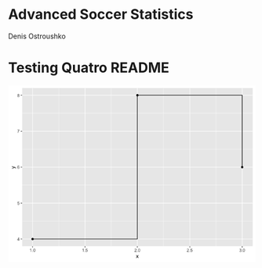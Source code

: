 Advanced Soccer Statistics
================
Denis Ostroushko

# Testing Quatro README

![](README_files/figure-commonmark/unnamed-chunk-1-1.png)
